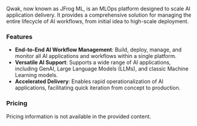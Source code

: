 Qwak, now known as JFrog ML, is an MLOps platform designed to scale AI application delivery. It provides a comprehensive solution for managing the entire lifecycle of AI workflows, from initial idea to high-scale deployment.

### Features
*   **End-to-End AI Workflow Management**: Build, deploy, manage, and monitor all AI applications and workflows within a single platform.
*   **Versatile AI Support**: Supports a wide range of AI applications, including GenAI, Large Language Models (LLMs), and classic Machine Learning models.
*   **Accelerated Delivery**: Enables rapid operationalization of AI applications, facilitating quick iteration from concept to production.

### Pricing
Pricing information is not available in the provided content.